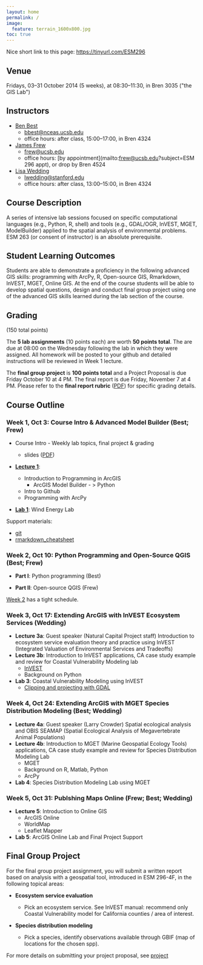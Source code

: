 ```yaml
---
layout: home
permalink: /
image:
  feature: terrain_1600x800.jpg
toc: true
---
```


Nice short link to this page: <https://tinyurl.com/ESM296>

## Venue

Fridays, 03&ndash;31 October 2014 (5 weeks), at 08:30&ndash;11:30, in Bren 3035 ("the GIS Lab")

## Instructors

* [Ben Best](http://cmap.msi.ucsb.edu/people/ben-best)
    * <bbest@nceas.ucsb.edu>
    * office hours: after class, 15:00–17:00, in Bren 4324
* [James Frew](http://frew.eri.ucsb.edu/)
    * <frew@ucsb.edu>
    * office hours: [by appointment](mailto:frew@ucsb.edu?subject=ESM 296 appt), or drop by Bren 4524
* [Lisa Wedding](http://www.centerforoceansolutions.org/people/early-career-fellows/lisa-wedding)
    * <lwedding@stanford.edu>
    * office hours: after class, 13:00–15:00, in Bren 4324

## Course Description

A series of intensive lab sessions focused on specific computational languages (e.g., Python, R, shell) and tools (e.g., GDAL/OGR, InVEST, MGET, ModelBuilder) applied to the spatial analysis of environmental problems. ESM 263 (or consent of instructor) is an absolute prerequisite.

## Student Learning Outcomes

Students are able to demonstrate a proficiency in the following advanced GIS skills: programming with ArcPy, R, Open-source GIS, Rmarkdown, InVEST, MGET, Online GIS. At the end of the course students will be able to develop spatial questions, design and conduct final group project using one of the advanced GIS skills learned during the lab section of the course.

## Grading

(150 total points)

The **5 lab assignments** (10 points each) are worth **50 points total**. The are due at 08:00 on the Wednesday following the lab in which they were assigned. All homework will be posted to your github and detailed instructions will be reviewed in Week 1 lecture.

The **final group project** is **100 points total** and a Project Proposal is due Friday October 10 at 4 PM. The final report is due Friday, November 7 at 4 PM. Please refer to the **final report rubric** ([PDF](https://purl.org/net/frew/ESM296/final_project_rubric.pdf)) for specific grading details.

## Course Outline

<a name="wk1"></a>
### Week 1, Oct 3: Course Intro & Advanced Model Builder (Best; Frew)

* Course Intro - Weekly lab topics, final project & grading
    * slides ([PDF](https://purl.org/net/frew/ESM296/course_intro_slides.pdf))

* [**Lecture 1**](./wk1/lec1.html):
    * Introduction to Programming in ArcGIS
        * ArcGIS Model Builder - > Python
    * Intro to Github
    * Programming with ArcPy
    
* [**Lab 1**](./wk1/lab1.html): Wind Energy Lab

Support materials:

- [git](./wk1/git.html)
- [rmarkdown_cheatsheet](./wk1/rmarkdown_cheatsheet.pdf)

<a name="wk2"></a>
### Week 2, Oct 10: Python Programming and Open-Source QGIS (Best; Frew)

* **Part I**: Python programming (Best)

* **Part II**: Open-source QGIS (Frew)

[Week 2](./wk2) has a tight schedule.

<a name="wk3"></a>
### Week 3, Oct 17: Extending ArcGIS with InVEST Ecosystem Services (Wedding)

* **Lecture 3a**: Guest speaker (Natural Capital Project staff) Introduction to ecosystem service evaluation theory and practice using InVEST (Integrated Valuation of Environmental Services and Tradeoffs)
* **Lecture 3b**: Introduction to InVEST applications, CA case study example and review for Coastal Vulnerability Modeling lab
    * [InVEST](./wk3/INVEST_UCSB_lmw_week3.pdf)
    * Background on Python
* **Lab 3**: Coastal Vulnerability Modeling using InVEST <!--[Coastal Vulnerability Modeling using InVEST](./wk3/ESM296-4F_CoastalVulnerabilityModelingInVEST_GISLab.pdf)-->
    * [Clipping and projecting with GDAL](./wk3/GDAL.html)

<a name="wk4"></a>
### Week 4, Oct 24: Extending ArcGIS with MGET Species Distribution Modeling (Best; Wedding)

* **Lecture 4a**: Guest speaker (Larry Crowder) Spatial ecological analysis and OBIS SEAMAP (Spatial Ecological Analysis of Megavertebrate Animal Populations)
* **Lecture 4b**: Introduction to MGET (Marine Geospatial Ecology Tools) applications, CA case study example and review for Species Distribution Modeling Lab
    * MGET
    * Background on R, Matlab, Python
    * ArcPy
* **Lab 4**: Species Distribution Modeling Lab using MGET

<a name="wk5"></a>
### Week 5, Oct 31: Publshing Maps Online (Frew; Best; Wedding)

* **Lecture 5**: Introduction to Online GIS
    * ArcGIS Online
    * WorldMap
    * Leaflet Mapper
* **Lab 5**: ArcGIS Online Lab and Final Project Support

<a name="proj"></a>
## Final Group Project

For the final group project assignment, you will submit a written report based on analysis with a geospatial tool, introduced in ESM 296-4F, in the following topical areas:

* **Ecosystem service evaluation**
    * Pick an ecosystem service. See InVEST manual: recommend only Coastal Vulnerability model for California counties / area of interest.
    
* **Species distribution modeling**
    * Pick a species, identify observations available through GBIF (map of locations for the chosen spp).

For more details on submitting your project proposal, see [project](./project)
